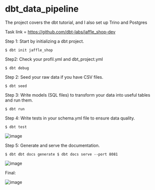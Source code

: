 # dbt_data_pipeline
The project covers the dbt tutorial, and I also set up Trino and Postgres

Task link = https://github.com/dbt-labs/jaffle_shop-dev

Step 1: Start by initializing a dbt project.

`$ dbt init jaffle_shop`

Step2: Check your profil.yml and dbt_project.yml

`$ dbt debug`

Step 2: Seed your raw data if you have CSV files.

`$ dbt seed`

Step 3: Write models (SQL files) to transform your data into useful tables and run them.

`$ dbt run`

Step 4: Write tests in your schema.yml file to ensure data quality.

`$ dbt test`

![image](https://github.com/user-attachments/assets/ed48b8a6-c491-4016-9688-62ef37522151)

Step 5: Generate and serve the documentation.

`$ dbt dbt docs generate
$ dbt docs serve --port 8081`

![image](https://github.com/user-attachments/assets/1fb14531-f797-4e19-864d-3826e70e6d36)

Final:

![image](https://github.com/user-attachments/assets/67cfa8b5-6400-49d6-9965-da6fefe64d1c)


